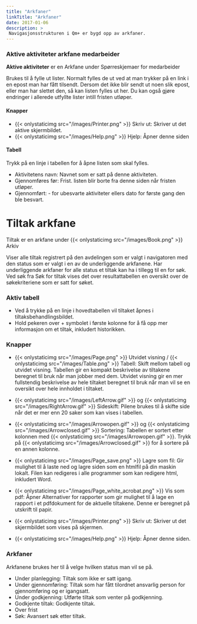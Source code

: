 ```yaml
---
title: "Arkfaner"
linkTitle: "Arkfaner"
date: 2017-01-06
description: >
 Navigasjonsstrukturen i Qm+ er bygd opp av arkfaner.
---
```

### Aktive aktiviteter arkfane medarbeider

**Aktive aktiviteter** er en Arkfane under Spørreskjemaer for medarbeider

Brukes til å fylle ut lister. Normalt fylles de ut ved at man trykker på en link i en epost man har fått tilsendt. Dersom det ikke blir sendt ut noen slik epost, eller man har slettet den, så kan listen fylles ut her. Du kan også gjøre endringer i allerede utfyllte lister intill fristen utløper.

#### Knapper

- {{< onlystaticimg src="/images/Printer.png" >}} Skriv ut: Skriver ut det aktive skjermbildet.
- {{< onlystaticimg src="/images/Help.png" >}} Hjelp: Åpner denne siden

#### Tabell

Trykk på en linje i tabellen for å åpne listen som skal fylles.

- Aktivitetens navn: Navnet som er satt på denne aktiviteten.
- Gjennomføres før: Frist. listen blir borte fra denne siden når fristen utløper.
- Gjennomført: - for ubesvarte aktiviteter ellers dato for første gang den ble besvart.

# Tiltak arkfane
Tiltak er en arkfane under {{< onlystaticimg src="/images/Book.png" >}} Arkiv

Viser alle tiltak registrert på den avdelingen som er valgt i navigatoren med den status som er valgt i en av de underliggende arkfanene. Har underliggende arkfaner for alle status et tiltak kan ha i tillegg til en for søk. Ved søk fra Søk for tiltak vises det over resultattabellen en oversikt over de søkekriteriene som er satt for søket.

### Aktiv tabell

- Ved å trykke på en linje i hovedtabellen vil tiltaket åpnes i tiltaksbehandlingsbildet.
- Hold pekeren over + symbolet i første kolonne for å få opp mer informasjon om et tiltak, inkludert historikken.

### Knapper

- {{< onlystaticimg src="/images/Page.png" >}} Utvidet visning / {{< onlystaticimg src="/images/Table.png" >}} Tabell: Skift mellom tabell og utvidet visning. Tabellen gir en kompakt beskrivelse av tiltakene beregnet til bruk når man jobber med dem. Utvidet visning gir en mer fullstendig beskrivelse av hele tiltaket beregnet til bruk når man vil se en oversikt over hele innholdet i tiltaket.
    
- {{< onlystaticimg src="/images/LeftArrow.gif" >}} og {{< onlystaticimg src="/images/RightArrow.gif" >}} Sideskift: Pilene brukes til å skifte side når det er mer enn 20 saker som kan vises i tabellen.
    
- {{< onlystaticimg src="/images/Arrowopen.gif" >}} og {{< onlystaticimg src="/images/Arrowclosed.gif" >}} Sortering: Tabellen er sortert etter kolonnen med {{< onlystaticimg src="/images/Arrowopen.gif" >}}. Trykk på {{< onlystaticimg src="/images/Arrowclosed.gif" >}} for å sortere på en annen kolonne.
    
- {{< onlystaticimg src="/images/Page_save.png" >}} Lagre som fil: Gir mulighet til å laste ned og lagre siden som en htmlfil på din maskin lokalt. Filen kan redigeres i alle programmer som kan redigere html, inkludert Word.
    
- {{< onlystaticimg src="/images/Page_white_acrobat.png" >}} Vis som pdf: Åpner Alternativer for rapporter som gir mulighet til å lage en rapport i et pdfdokument for de aktuelle tiltakene. Denne er beregnet på utskrift til papir.

- {{< onlystaticimg src="/images/Printer.png" >}} Skriv ut: Skriver ut det skjermbildet som vises på skjermen.

- {{< onlystaticimg src="/images/Help.png" >}} Hjelp: Åpner denne siden.

### Arkfaner

Arkfanene brukes her til å velge hvilken status man vil se på.

- Under planlegging: Tiltak som ikke er satt igang.
- Under gjennomføring: Tiltak som har fått tilordnet ansvarlig person for gjennomføring og er igangsatt.
- Under godkjenning: Utførte tiltak som venter på godkjenning.
- Godkjente tiltak: Godkjente tiltak.
- Over frist
- Søk: Avansert søk etter tiltak.
